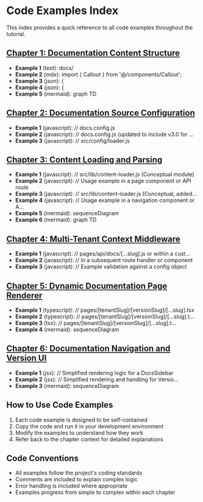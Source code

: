 # Code Examples Index

This index provides a quick reference to all code examples throughout the tutorial.

## [Chapter 1: Documentation Content Structure](chapter_01.md)

- **Example 1** (text): docs/
- **Example 2** (mdx): import { Callout } from '@/components/Callout';
- **Example 3** (json): {
- **Example 4** (json): {
- **Example 5** (mermaid): graph TD

## [Chapter 2: Documentation Source Configuration](chapter_02.md)

- **Example 1** (javascript): // docs.config.js
- **Example 2** (javascript): // docs.config.js (updated to include v3.0 for ...
- **Example 3** (javascript): // src/config/loader.js

## [Chapter 3: Content Loading and Parsing](chapter_03.md)

- **Example 1** (javascript): // src/lib/content-loader.js (Conceptual module)
- **Example 2** (javascript): // Usage example in a page component or API route
- **Example 3** (javascript): // src/lib/content-loader.js (Conceptual, added...
- **Example 4** (javascript): // Usage example in a navigation component or A...
- **Example 5** (mermaid): sequenceDiagram
- **Example 6** (mermaid): graph TD

## [Chapter 4: Multi-Tenant Context Middleware](chapter_04.md)

- **Example 1** (javascript): // pages/api/docs/[...slug].js or within a cust...
- **Example 2** (javascript): // In a subsequent route handler or component
- **Example 3** (javascript): // Example validation against a config object

## [Chapter 5: Dynamic Documentation Page Renderer](chapter_05.md)

- **Example 1** (typescript): // pages/[tenantSlug]/[versionSlug]/[...slug].tsx
- **Example 2** (typescript): // pages/[tenantSlug]/[versionSlug]/[...slug].t...
- **Example 3** (tsx): // pages/[tenantSlug]/[versionSlug]/[...slug].t...
- **Example 4** (mermaid): sequenceDiagram

## [Chapter 6: Documentation Navigation and Version UI](chapter_06.md)

- **Example 1** (jsx): // Simplified rendering logic for a DocsSidebar
- **Example 2** (jsx): // Simplified rendering and handling for Versio...
- **Example 3** (mermaid): sequenceDiagram


## How to Use Code Examples

1. Each code example is designed to be self-contained
2. Copy the code and run it in your development environment
3. Modify the examples to understand how they work
4. Refer back to the chapter context for detailed explanations

## Code Conventions

- All examples follow the project's coding standards
- Comments are included to explain complex logic
- Error handling is included where appropriate
- Examples progress from simple to complex within each chapter
